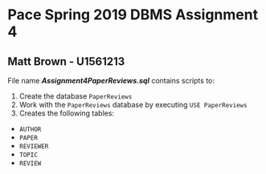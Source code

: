 # Pace Spring 2019 DBMS Assignment 4

## Matt Brown - U1561213

File name ***Assignment4PaperReviews.sql*** contains scripts to:

1. Create the database ```PaperReviews```
2. Work with the ```PaperReviews``` database by executing ```USE PaperReviews```
3. Creates the following tables:
  - ```AUTHOR```
  - ```PAPER```
  - ```REVIEWER```
  - ```TOPIC```
  - ```REVIEW```

